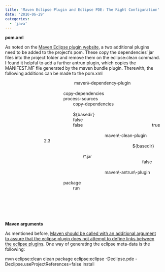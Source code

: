 ```yaml
---
title: 'Maven Eclipse Plugin and Eclipse PDE: The Right Configuration'
date: '2010-06-29'
categories:
  - 'java'
---
```


**pom.xml**

As noted on the [Maven Eclipse plugin website](http://maven.apache.org/plugins/maven-eclipse-plugin/pde.html), a two additional plugins need to be added to the project‘s pom. These copy the dependencies‘ jar files into the project folder and remove them on the eclipse:clean command. I found it helpful to add a further antrun plugin, which copies the MANIFEST.MF file generated by the maven bundle plugin. Therewith, the following additions can be made to the pom.xml

<!-- MAVEN ECLIPSE PLUGIN --> <!--                                 Dependency Plugin used to copy the dependency JARs into the root                                 project folder. There the Maven eclipse plugin will add them to the                                 classpath of PDE projects.                         \-->                         <plugin\>                                 <artifactId\>maven\-dependency-plugin</artifactId\>                                 <executions\>                                         <execution\>                                                 <id\>copy-dependencies</id\>                                                 <phase\>process-sources</phase\>                                                 <goals\>                                                         <goal\>copy-dependencies</goal\>                                                 </goals\>                                                 <configuration\>                                                         <outputDirectory\>${basedir}</outputDirectory\>                                                         <overWriteReleases\>false</overWriteReleases\>                                                         <overWriteSnapshots\>false</overWriteSnapshots\>                                                         <overWriteIfNewer\>true</overWriteIfNewer\>                                                 </configuration\>                                         </execution\>                                 </executions\>                         </plugin\>

<!--                                 Cleanup necessary because of PDE tweaks, clear the project directory                         \-->                         <plugin\>                                 <artifactId\>maven\-clean-plugin</artifactId\>                                 <version\>2.3</version\>                                 <configuration\>                                         <filesets\>                                                 <fileset\>                                                         <directory\>${basedir}</directory\>                                                         <includes\>                                                                 <include\>\*.jar</include\>                                                         </includes\>                                                         <followSymlinks\>false</followSymlinks\>                                                 </fileset\>                                         </filesets\>                                 </configuration\>                         </plugin\>

<!--                                 Keep the MANIFEST.MF used by eclipse in sync with the MANIFEST.MF                                 created by the maven bundle plugin                         \-->                         <plugin\>                                 <artifactId\>maven\-antrun\-plugin</artifactId\>                                 <executions\>                                         <execution\>                                                 <phase\>package</phase\>                                                 <goals\>                                                         <goal\>run</goal\>                                                 </goals\>                                                 <configuration\>                                                         <tasks\>                                                                 <delete file\="${basedir}/META-INF/MANIFEST.MF" />                                                                 <copy file\="target/classes/META-INF/MANIFEST.MF" tofile\="${basedir}/META-INF/MANIFEST.MF" />                                                         </tasks\>                                                 </configuration\>                                         </execution\>                                 </executions\>                         </plugin\>

**Maven arguments**

As mentioned before, [Maven should be called with an additional argument to assure that the eclipse plugin does not attempt to define links between the eclipse plugins](http://maxrohde.com/2010/06/25/maven-eclipse-plugin-problem-with-project-dependencies/). One way of generating the eclipse meta-data is the following:

mvn eclipse:clean clean package eclipse:eclipse -Declipse.pde -Declipse.useProjectReferences=false install
